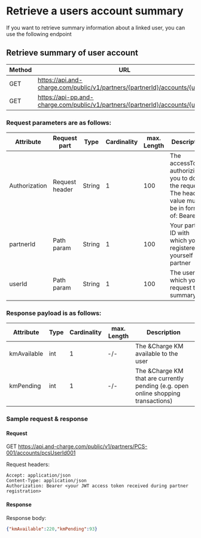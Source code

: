 # Retrieve a users account summary

If you want to retrieve summary information about a linked user, you can use the following endpoint

## Retrieve summary of user account

| Method           | URL                                                   | Environment                          
|------------------|-------------------------------------------------------|--------------|
| GET              | https://api.and-charge.com/public/v1/partners/{partnerId}/accounts/{userId} | Production
| GET              | https://api-pp.and-charge.com/public/v1/partners/{partnerId}/accounts/{userId} | Pre Production

### Request parameters are as follows:

| Attribute     | Request part  | Type                               | Cardinality | max. Length | Description 
|---------------|---------------|------------------------------------|-------------|-------------|---------------------------------------------------------------------------------------------------|
| Authorization |Request header | String                             |1            |100          | The accessToken authorizing you to do the request. The header value must be in form of: Bearer <accessToken>
| partnerId     |Path param     | String                             |1            |100          | Your partner ID with which you registered yourself as a partner
| userId        |Path param     | String                             |1            |100          | The user for which you request the summary

### Response payload is as follows:

| Attribute      | Type                               | Cardinality | max. Length | Description 
|----------------|------------------------------------|-------------|-------------|---------------------------------------------------------------------------------------------------|
| kmAvailable    |int                                 |1            | -/-         | The &Charge KM available to the user
| kmPending      |int                                 |1            | -/-         | The &Charge KM that are currently pending (e.g. open online shopping transactions)

### Sample request & response

#### Request

   GET https://api.and-charge.com/public/v1/partners/PCS-001/accounts/pcsUserId001

   Request headers:
```
Accept: application/json
Content-Type: application/json
Authorization: Bearer <your JWT access token received during partner registration>
```

#### Response

Response body:
```json
{"kmAvailable":220,"kmPending":93}
```
